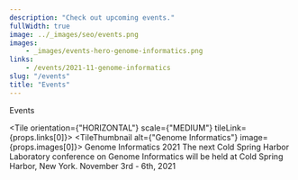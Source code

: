 ```yaml
---
description: "Check out upcoming events."
fullWidth: true
image: ../_images/seo/events.png
images:
    - _images/events-hero-genome-informatics.png
links:
    - /events/2021-11-genome-informatics
slug: "/events"
title: "Events"
---
```


<Headline>
<HeadlineHeading>Events</HeadlineHeading>
</Headline>

<Newsroom>

<Grid columns={1}>

<Tile orientation={"HORIZONTAL"} scale={"MEDIUM"} tileLink={props.links[0]}>
<TileThumbnail alt={"Genome Informatics"} image={props.images[0]}></TileThumbnail>
<TileContent>
<TileHeading>
Genome Informatics 2021
</TileHeading>
<TileBody>
The next Cold Spring Harbor Laboratory conference on Genome Informatics will be held at Cold Spring Harbor, New York.
</TileBody>
<TileDate>November 3rd - 6th, 2021</TileDate>
</TileContent>
</Tile>

</Grid>

</Newsroom>

